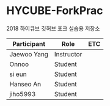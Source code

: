 # HYCUBE-ForkPrac
2018 하이큐브 깃허브 포크 실습용 저장소

| Participant   | Role       | ETC |
|---------------|------------|-----|
| Jaewoo Yang   | Instructor |     |
| Onnoo         | Student    |     |
| si eun        | Student    |     |
| Hanseo An     | Student    |     |
| jiho5993      | Student    |     |
